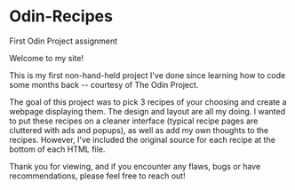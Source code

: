 # Odin-Recipes
First Odin Project assignment

Welcome to my site!

This is my first non-hand-held project I've done since learning how to code some months back -- courtesy of The Odin Project.

The goal of this project was to pick 3 recipes of your choosing and create a webpage displaying them. The design and layout are all my doing. I wanted to put these recipes on a cleaner interface (typical recipe pages are cluttered with ads and popups), as well as add my own thoughts to the recipes. However, I've included the original source for each recipe at the bottom of each HTML file.

Thank you for viewing, and if you encounter any flaws, bugs or have recommendations, please feel free to reach out!
